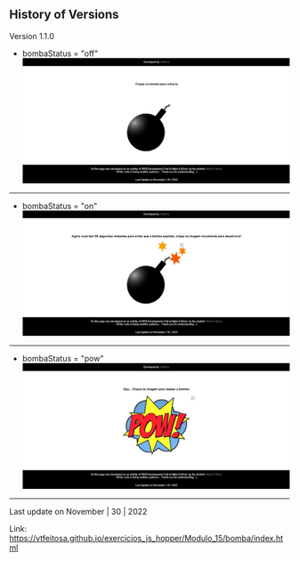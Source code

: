 History of Versions
---

Version 1.1.0
- bombaStatus = "off"
![](https://github.com/vtfeitosa/exercicios_js_hopper/blob/master/Modulo_15/bomba/assets/versions/bomba_off.jpg)
---
- bombaStatus = "on" 
![](https://github.com/vtfeitosa/exercicios_js_hopper/blob/master/Modulo_15/bomba/assets/versions/bomba_on.jpg)
---
- bombaStatus = "pow"
![](https://github.com/vtfeitosa/exercicios_js_hopper/blob/master/Modulo_15/bomba/assets/versions/bomba_pow.jpg)
---
Last update on November | 30 | 2022

Link: https://vtfeitosa.github.io/exercicios_js_hopper/Modulo_15/bomba/index.html